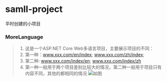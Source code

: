 # samll-project
平时创建的小项目

### MoreLanguage
 > 1. 这是一个ASP.NET Core Web多语言项目，主要展示项目的不同：
 > 2. 第一种：www.xxx.com/en/index; www.xxx.com/zh/index; 
 > 3. 第二种: www.xxx.com/index/en; www.xxx.com/index/zh 
 > 4. 第一种一般用于两个项目差别比较大的情况，第二种一般用于项目只有内容不同，其他的都相同的情况
 ![如图](https://github.com/jasonhua95/samll-project/blob/master/image/001.PNG)
